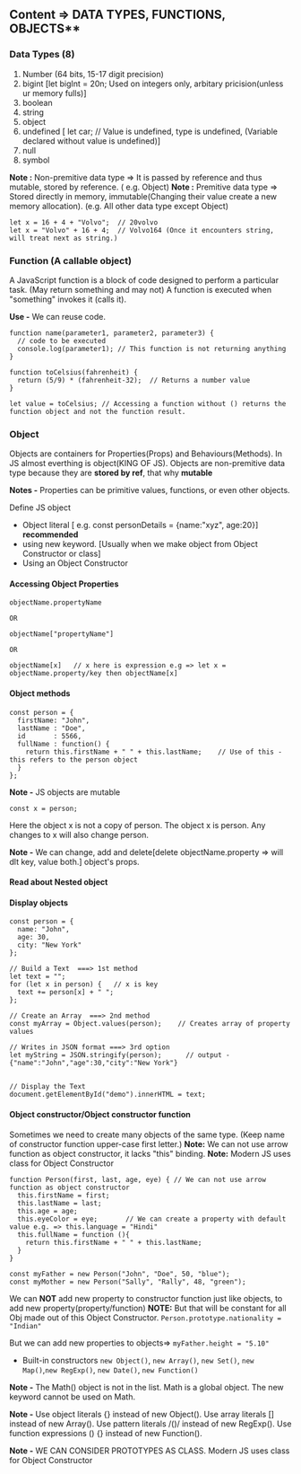 ## Content => DATA TYPES, FUNCTIONS, OBJECTS**
### Data Types (8)

1. Number (64 bits, 15-17 digit precision)
2. bigint [let bigInt = 20n; Used on integers only, arbitary pricision(unless ur memory fulls)]
3. boolean
4. string
5. object
6. undefined [ let car;    // Value is undefined, type is undefined, (Variable declared without value is undefined)]
7. null
7. symbol

**Note :** Non-premitive data type => It is passed by reference and thus mutable, stored by reference. ( e.g. Object)
**Note :** Premitive data type => Stored directly in memory, immutable(Changing their value create a new memory allocation). (e.g. All other data type except Object)


```JS
let x = 16 + 4 + "Volvo";  // 20volvo
let x = "Volvo" + 16 + 4;  // Volvo164 (Once it encounters string, will treat next as string.)

```
### Function (A callable object)

A JavaScript function is a block of code designed to perform a particular task. (May return something and may not)
A function is executed when "something" invokes it (calls it).

**Use -** We can reuse code.

```
function name(parameter1, parameter2, parameter3) {
  // code to be executed
  console.log(parameter1); // This function is not returning anything
}

function toCelsius(fahrenheit) {
  return (5/9) * (fahrenheit-32);  // Returns a number value
}

let value = toCelsius; // Accessing a function without () returns the function object and not the function result.
```

### Object

Objects are containers for Properties(Props) and Behaviours(Methods). In JS almost everthing is object(KING OF JS).
Objects are non-premitive data type because they are **stored by ref**, that why **mutable**

**Notes -** Properties can be primitive values, functions, or even other objects.

Define JS object
- Object literal [ e.g. const personDetails = {name:"xyz", age:20}]  **recommended**
- using new keyword. [Usually when we make object from Object Constructor or class]
- Using an Object Constructor

#### Accessing Object Properties

```JS
objectName.propertyName

OR

objectName["propertyName"]

OR

objectName[x]   // x here is expression e.g => let x = objectName.property/key then objectName[x]

```
#### Object methods

```JS
const person = {
  firstName: "John",
  lastName : "Doe",
  id       : 5566,
  fullName : function() {
    return this.firstName + " " + this.lastName;    // Use of this - this refers to the person object
  }
};

```

**Note -** JS objects are mutable

```JS
const x = person;
```
Here the object x is not a copy of person. The object x is person. Any changes to x will also change person.

**Note -** We can change, add and delete[delete objectName.property => will dlt key, value both.] object's props.

#### Read about Nested object

#### Display objects

```JS
const person = {
  name: "John",
  age: 30,
  city: "New York"
};

// Build a Text  ===> 1st method
let text = "";
for (let x in person) {   // x is key
  text += person[x] + " ";
};

// Create an Array  ===> 2nd method
const myArray = Object.values(person);    // Creates array of property values

// Writes in JSON format ===> 3rd option
let myString = JSON.stringify(person);      // output - {"name":"John","age":30,"city":"New York"}


// Display the Text
document.getElementById("demo").innerHTML = text;
```

#### Object constructor/Object constructor function

Sometimes we need to create many objects of the same type. (Keep name of constructor function upper-case first letter.)
**Note:** We can not use arrow function as object constructor, it lacks "this" binding.
**Note:** Modern JS uses class for Object Constructor
```JS
function Person(first, last, age, eye) { // We can not use arrow function as object constructor
  this.firstName = first;
  this.lastName = last;
  this.age = age;
  this.eyeColor = eye;       // We can create a property with default value e.g. => this.language = "Hindi"
  this.fullName = function (){
    return this.firstName + " " + this.lastName;
  }
}

const myFather = new Person("John", "Doe", 50, "blue");
const myMother = new Person("Sally", "Rally", 48, "green");
```

We can **NOT** add new property to constructor function just like objects, to add new property(property/function) 
**NOTE:** But that will be constant for all Obj made out of this Object Constructor.
` Person.prototype.nationality = "Indian" `

But we can add new properties to objects=> ` myFather.height = "5.10" `

- Built-in constructors `new Object()`, `new Array()`, `new Set()`, `new Map()`,`new RegExp()`, `new Date()`, `new Function()`

**Note -** The Math() object is not in the list. Math is a global object. The new keyword cannot be used on Math.

**Note -** Use object literals {} instead of new Object(). Use array literals [] instead of new Array(). Use pattern literals /()/ instead of new RegExp(). Use function expressions () {} instead of new Function().

**Note -** WE CAN CONSIDER PROTOTYPES AS CLASS. Modern JS uses class for Object Constructor
